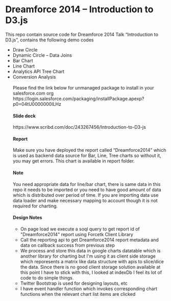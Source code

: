   <h1>Dreamforce 2014 – Introduction to D3.js</h1>
  
  This repo contain source code for Dreamforce 2014 Talk “Introduction to D3.js”, contains the following demo codes
  <ul>
  <li>Draw Circle</li>
  <li>Dynamic Circle – Data Joins</li>
  <li>Bar Chart </li>
  <li>Line Chart </li>
  <li>Analytics API Tree Chart </li>
  <li>Conversion Analysis</li>

<br/>
Please find the link below for unmanaged package to install in your salesforce.com org
https://login.salesforce.com/packaging/installPackage.apexp?p0=04tU0000000ILHz

<h4>Slide deck</h4>
https://www.scribd.com/doc/243267456/Introduction-to-D3-js

<h4>Report</h4>
Make sure you have deployed the report called “Dreamforce2014” which is used as backend data source for Bar, Line, Tree charts so without it, you may get errors. This chart is available in report folder.

<h4>Note</h4>
You need appropriate data for line/bar chart, there is same data in this repo it needs to be imported or you need to have good amount of data which is distributed over period of time. If you are importing data use data loader and make necessary mapping to account though it is not required for charting.


<h4>Design Notes</h4>

<ul>
<li>On page load we execute a soql query to get report id of "Dreamforce2014" report using Forcetk Client Library</li>
<li>Call the reporting api to get Dreamforce2014 report metadata and data on callback success from previous step </li>
<li>We process and store this data in google charts datatable which is another library for charting but I'm using it as client side storage which reporesents a matrix like data structure with apis to slice/dice the data. Since there is no good client storage solution available at this point I have to stick with this, I looked at indexDb I feel its lot of code to do simple things. </li>
<li>Twitter Bootstrap is used for designing layouts, etc </li>
<li> I have event handler function which invokes corresponding chart functions when the relevant chart list items are clicked </li>
</ul>


